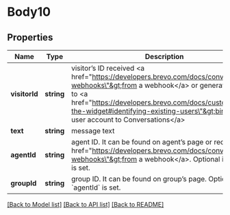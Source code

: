 # Body10

## Properties
Name | Type | Description | Notes
------------ | ------------- | ------------- | -------------
**visitorId** | **string** | visitor’s ID received &lt;a href&#x3D;\"https://developers.brevo.com/docs/conversations-webhooks\"&gt;from a webhook&lt;/a&gt; or generated by you to &lt;a href&#x3D;\"https://developers.brevo.com/docs/customize-the-widget#identifying-existing-users\"&gt;bind existing user account to Conversations&lt;/a&gt; | 
**text** | **string** | message text | 
**agentId** | **string** | agent ID. It can be found on agent’s page or received &lt;a href&#x3D;\"https://developers.brevo.com/docs/conversations-webhooks\"&gt;from a webhook&lt;/a&gt;. Optional if &#x60;groupId&#x60; is set. | [optional] 
**groupId** | **string** | group ID. It can be found on group’s page. Optional if &#x60;agentId&#x60; is set. | [optional] 

[[Back to Model list]](../../README.md#documentation-for-models) [[Back to API list]](../../README.md#documentation-for-api-endpoints) [[Back to README]](../../README.md)


